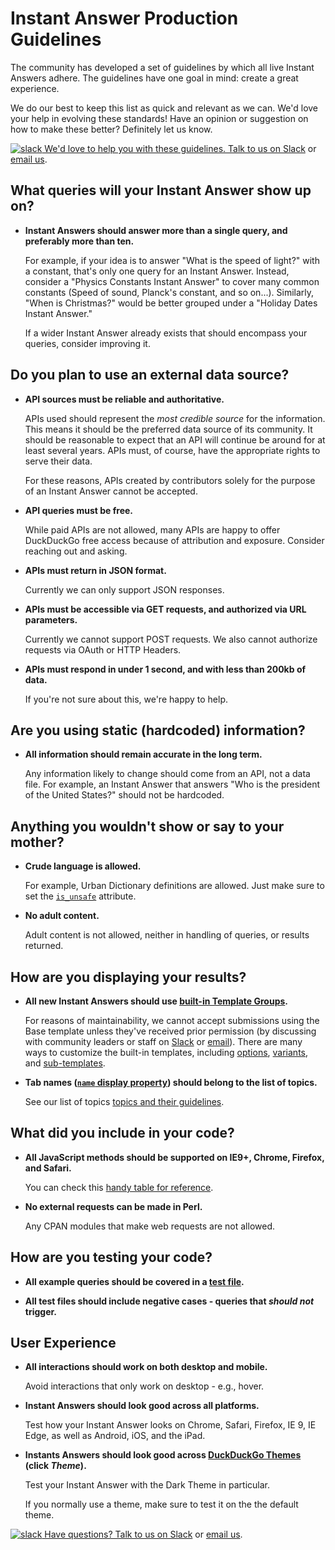 # Instant Answer Production Guidelines

The community has developed a set of guidelines by which all live Instant Answers adhere. The guidelines have one goal in mind: create a great experience.

We do our best to keep this list as quick and relevant as we can. We'd love your help in evolving these standards! Have an opinion or suggestion on how to make these better? Definitely let us know.

[![slack](https://talsraviv.gitbooks.io/duckduckhackdocs/content/duckduckhack/assets/slack.png) We'd love to help you with these guidelines. Talk to us on Slack](mailto:QuackSlack@duckduckgo.com?subject=AddMe) or [email us](mailto:open@duckduckgo.com).

## What queries will your Instant Answer show up on?

- **Instant Answers should answer more than a single query, and preferably more than ten.**

	For example, if your idea is to answer "What is the speed of light?" with a constant, that's only one query for an Instant Answer. Instead, consider a "Physics Constants Instant Answer" to cover many common constants (Speed of sound, Planck's constant, and so on...). Similarly, "When is Christmas?" would be better grouped under a "Holiday Dates Instant Answer."
	
	If a wider Instant Answer already exists that should encompass your queries, consider improving it.

## Do you plan to use an external data source?

- **API sources must be reliable and authoritative.**

	APIs used should represent the *most credible source* for the information. This means it should be the preferred data source of its community. It should be reasonable to expect that an API will continue be around for at least several years. APIs must, of course, have the appropriate rights to serve their data.
	
	For these reasons, APIs created by contributors solely for the purpose of an Instant Answer cannot be accepted.

- **API queries must be free.**

	While paid APIs are not allowed, many APIs are happy to offer DuckDuckGo free access because of attribution and exposure. Consider reaching out and asking.
	
- **APIs must return in JSON format.**

	Currently we can only support JSON responses.
	
- **APIs must be accessible via GET requests, and authorized via URL parameters.**

	Currently we cannot support POST requests. We also cannot authorize requests via OAuth or HTTP Headers.
	
- **APIs must respond in under 1 second, and with less than 200kb of data.**

	If you're not sure about this, we're happy to help.

## Are you using static (hardcoded) information?

- **All information should remain accurate in the long term.**

	Any information likely to change should come from an API, not a data file. For example, an Instant Answer that answers "Who is the president of the United States?" should not be hardcoded.
	
## Anything you wouldn't show or say to your mother?

- **Crude language is allowed.**

	For example, Urban Dictionary definitions are allowed. Just make sure to set the [`is_unsafe`](https://talsraviv.gitbooks.io/duckduckhackdocs/content/duckduckhack/backend-reference/spice-attributes.html#spice-isunsafe) attribute.

- **No adult content.**

	Adult content is not allowed, neither in handling of queries, or results returned.
	
## How are you displaying your results?

- **All new Instant Answers should use [built-in Template Groups](https://talsraviv.gitbooks.io/duckduckhackdocs/content/duckduckhack/frontend-reference/templates-overview.html).**

	For reasons of maintainability, we cannot accept submissions using the Base template unless they've received prior permission (by discussing with community leaders or staff on [Slack](mailto:QuackSlack@duckduckgo.com?subject=AddMe) or [email](mailto:open@duckduckgo.com)). There are many ways to customize the built-in templates, including [options](https://talsraviv.gitbooks.io/duckduckhackdocs/content/duckduckhack/frontend-reference/display-reference.html), [variants](https://talsraviv.gitbooks.io/duckduckhackdocs/content/duckduckhack/frontend-reference/variants-reference.html), and [sub-templates](https://talsraviv.gitbooks.io/duckduckhackdocs/content/duckduckhack/frontend-reference/subtemplates.html).
	
- **Tab names ([`name` display property](https://talsraviv.gitbooks.io/duckduckhackdocs/content/duckduckhack/frontend-reference/display-reference.html#name-string-required)) should belong to the list of topics.**

	See our list of topics [topics and their guidelines](https://talsraviv.gitbooks.io/duckduckhackdocs/content/duckduckhack/frontend-reference/display-reference.html).
	
## What did you include in your code?

- **All JavaScript methods should be supported on IE9+, Chrome, Firefox, and Safari.**

	You can check this [handy table for reference](http://kangax.github.io/compat-table/es5/).
	
- **No external requests can be made in Perl.**

	Any CPAN modules that make web requests are not allowed.
	
## How are you testing your code?

- **All example queries should be covered in a [test file](https://talsraviv.gitbooks.io/duckduckhackdocs/content/duckduckhack/testing-reference/test-files.html).**

- **All test files should include negative cases - queries that *should not* trigger.**
	
## User Experience

- **All interactions should work on both desktop and mobile.**

	Avoid interactions that only work on desktop - e.g., hover.
	
- **Instant Answers should look good across all platforms.**

	Test how your Instant Answer looks on Chrome, Safari, Firefox, IE 9, IE Edge, as well as Android, iOS, and the iPad.

- **Instants Answers should look good across [DuckDuckGo Themes](https://duckduckgo.com/settings) (click *Theme*).**

	Test your Instant Answer with the Dark Theme in particular. 
	
	If you normally use a theme, make sure to test it on the the default theme.

[![slack](https://talsraviv.gitbooks.io/duckduckhackdocs/content/duckduckhack/assets/slack.png) Have questions? Talk to us on Slack](mailto:QuackSlack@duckduckgo.com?subject=AddMe) or [email us](mailto:open@duckduckgo.com).
